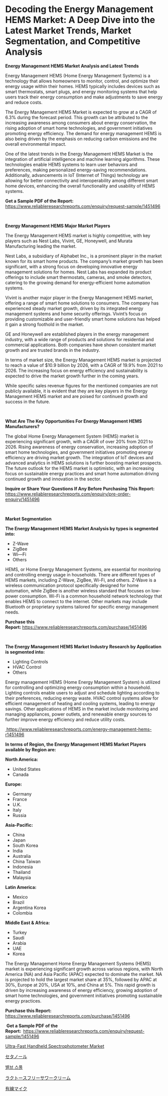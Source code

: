 <p><h1>Decoding the Energy Management HEMS Market: A Deep Dive into the Latest Market Trends, Market Segmentation, and Competitive Analysis</h1></p><p><strong>Energy Management HEMS Market Analysis and Latest Trends</strong></p>
<p><p>Energy Management HEMS (Home Energy Management Systems) is a technology that allows homeowners to monitor, control, and optimize their energy usage within their homes. HEMS typically includes devices such as smart thermostats, smart plugs, and energy monitoring systems that help users track their energy consumption and make adjustments to save energy and reduce costs.</p><p>The Energy Management HEMS Market is expected to grow at a CAGR of 6.3% during the forecast period. This growth can be attributed to the increasing awareness among consumers about energy conservation, the rising adoption of smart home technologies, and government initiatives promoting energy efficiency. The demand for energy management HEMS is also being driven by the emphasis on reducing carbon emissions and the overall environmental impact.</p><p>One of the latest trends in the Energy Management HEMS Market is the integration of artificial intelligence and machine learning algorithms. These technologies enable HEMS systems to learn user behaviors and preferences, making personalized energy-saving recommendations. Additionally, advancements in IoT (Internet of Things) technology are allowing for better connectivity and interoperability among different smart home devices, enhancing the overall functionality and usability of HEMS systems.</p></p>
<p><strong>Get a Sample PDF of the Report:&nbsp;</strong> <a href="https://www.reliableresearchreports.com/enquiry/request-sample/1451496">https://www.reliableresearchreports.com/enquiry/request-sample/1451496</a></p>
<p>&nbsp;</p>
<p><strong>Energy Management HEMS Major Market Players</strong></p>
<p><p>The Energy Management HEMS market is highly competitive, with key players such as Nest Labs, Vivint, GE, Honeywell, and Murata Manufacturing leading the market. </p><p>Nest Labs, a subsidiary of Alphabet Inc., is a prominent player in the market known for its smart home products. The company’s market growth has been significant, with a strong focus on developing innovative energy management solutions for homes. Nest Labs has expanded its product offerings to include smart thermostats, cameras, and smoke detectors, catering to the growing demand for energy-efficient home automation systems.</p><p>Vivint is another major player in the Energy Management HEMS market, offering a range of smart home solutions to consumers. The company has experienced steady market growth, driven by its integrated energy management systems and home security offerings. Vivint’s focus on providing customizable and user-friendly smart home solutions has helped it gain a strong foothold in the market.</p><p>GE and Honeywell are established players in the energy management industry, with a wide range of products and solutions for residential and commercial applications. Both companies have shown consistent market growth and are trusted brands in the industry.</p><p>In terms of market size, the Energy Management HEMS market is projected to reach a value of $10.9 billion by 2026, with a CAGR of 19.9% from 2021 to 2026. The increasing focus on energy efficiency and sustainability is expected to drive the market growth further in the coming years.</p><p>While specific sales revenue figures for the mentioned companies are not publicly available, it is evident that they are key players in the Energy Management HEMS market and are poised for continued growth and success in the future.</p></p>
<p>&nbsp;</p>
<p><strong>What Are The Key Opportunities For Energy Management HEMS Manufacturers?</strong></p>
<p><p>The global Home Energy Management System (HEMS) market is experiencing significant growth, with a CAGR of over 20% from 2021 to 2026. Rising awareness of energy conservation, increasing adoption of smart home technologies, and government initiatives promoting energy efficiency are driving market growth. The integration of IoT devices and advanced analytics in HEMS solutions is further boosting market prospects. The future outlook for the HEMS market is optimistic, with an increasing focus on sustainable energy practices and smart home automation driving continued growth and innovation in the sector.</p></p>
<p><strong>Inquire or Share Your Questions If Any Before Purchasing This Report:</strong> <a href="https://www.reliableresearchreports.com/enquiry/pre-order-enquiry/1451496">https://www.reliableresearchreports.com/enquiry/pre-order-enquiry/1451496</a></p>
<p>&nbsp;</p>
<p><strong>Market Segmentation</strong></p>
<p><strong>The Energy Management HEMS Market Analysis by types is segmented into:</strong></p>
<p><ul><li>Z-Wave</li><li>ZigBee</li><li>Wi—Fi</li><li>Others</li></ul></p>
<p><p>HEMS, or Home Energy Management Systems, are essential for monitoring and controlling energy usage in households. There are different types of HEMS markets, including Z-Wave, ZigBee, Wi-Fi, and others. Z-Wave is a wireless communication protocol specifically designed for home automation, while ZigBee is another wireless standard that focuses on low-power consumption. Wi-Fi is a common household network technology that enables HEMS to connect to the internet. Other markets may include Bluetooth or proprietary systems tailored for specific energy management needs.</p></p>
<p><strong>Purchase this Report:&nbsp;</strong><a href="https://www.reliableresearchreports.com/purchase/1451496">https://www.reliableresearchreports.com/purchase/1451496</a></p>
<p>&nbsp;</p>
<p><strong>The Energy Management HEMS Market Industry Research by Application is segmented into:</strong></p>
<p><ul><li>Lighting Controls</li><li>HVAC Control</li><li>Others</li></ul></p>
<p><p>Energy management HEMS (Home Energy Management System) is utilized for controlling and optimizing energy consumption within a household. Lighting controls enable users to adjust and schedule lighting according to their preferences, reducing energy waste. HVAC control systems allow for efficient management of heating and cooling systems, leading to energy savings. Other applications of HEMS in the market include monitoring and managing appliances, power outlets, and renewable energy sources to further improve energy efficiency and reduce utility costs.</p></p>
<p><a href="https://www.reliableresearchreports.com/energy-management-hems-r1451496">&nbsp;https://www.reliableresearchreports.com/energy-management-hems-r1451496</a></p>
<p><strong>In terms of Region, the Energy Management HEMS Market Players available by Region are:</strong></p>
<p>
    <p> <strong> North America: </strong>
        <ul>
            <li>United States</li>
            <li>Canada</li>
        </ul>
        </p> 
    <p> <strong> Europe: </strong>
        <ul>
            <li>Germany</li>
            <li>France</li>
            <li>U.K.</li>
            <li>Italy</li>
            <li>Russia</li>
        </ul>
        </p> 
    <p> <strong> Asia-Pacific: </strong>
        <ul>
            <li>China</li>
            <li>Japan</li>
            <li>South Korea</li>
            <li>India</li>
            <li>Australia</li>
            <li>China Taiwan</li>
            <li>Indonesia</li>
            <li>Thailand</li>
            <li>Malaysia</li>
        </ul>
        </p> 
    <p> <strong> Latin America: </strong>
        <ul>
            <li>Mexico</li>
            <li>Brazil</li>
            <li>Argentina Korea</li>
            <li>Colombia</li>
        </ul>
        </p> 
    <p> <strong> Middle East & Africa: </strong>
        <ul>
            <li>Turkey</li>
            <li>Saudi</li>
            <li>Arabia</li>
            <li>UAE</li>
            <li>Korea</li>
        </ul>
    </p>
    </p>
<p><p>The Energy Management Home Energy Management Systems (HEMS) market is experiencing significant growth across various regions, with North America (NA) and Asia Pacific (APAC) expected to dominate the market. NA is projected to hold the largest market share at 35%, followed by APAC at 30%, Europe at 20%, USA at 10%, and China at 5%. This rapid growth is driven by increasing awareness of energy efficiency, growing adoption of smart home technologies, and government initiatives promoting sustainable energy practices.</p></p>
<p><strong>Purchase this Report: </strong><a href="https://www.reliableresearchreports.com/purchase/1451496">https://www.reliableresearchreports.com/purchase/1451496</a></p>
<p>&nbsp;<strong>Get a Sample PDF of the Report:&nbsp;&nbsp;</strong><a href="https://www.reliableresearchreports.com/enquiry/request-sample/1451496">https://www.reliableresearchreports.com/enquiry/request-sample/1451496</a></p>
<p><strong></strong></p>
<p><p><a href="https://github.com/Sarissaschmalingtr6fz2739/Market-Research-Report-List-2/blob/main/ultra-fast-handheld-spectrophotometer-market.md">Ultra-Fast Handheld Spectrophotometer Market</a></p><p><a href="https://medium.com/@bl2501989/%E3%82%BB%E3%82%BF%E3%83%8E%E3%83%BC%E3%83%AB%E5%B8%82%E5%A0%B4-%E5%B8%82%E5%A0%B4cagr-%E5%B8%82%E5%A0%B4%E5%8B%95%E5%90%91-%E3%81%8A%E3%82%88%E3%81%B3%E6%88%90%E9%95%B7%E6%88%A6%E7%95%A5%E3%81%AB%E9%96%A2%E3%81%99%E3%82%8B%E6%B4%9E%E5%AF%9F-15c5f5d9b9ac">セタノール</a></p><p><a href="https://github.com/CliftonFisher9067/Market-Research-Report-List-1/blob/main/549805737596.md">밸브 스풀</a></p><p><a href="https://medium.com/@harmonybogan1944/%E3%83%A9%E3%82%AF%E3%83%88%E3%83%BC%E3%82%B9%E3%83%95%E3%83%AA%E3%83%BC%E3%81%AE%E3%82%B5%E3%83%AF%E3%83%BC%E3%82%AF%E3%83%AA%E3%83%BC%E3%83%A0%E5%B8%82%E5%A0%B4%E3%81%AE%E5%B1%95%E6%9C%9B-%E7%94%A3%E6%A5%AD%E3%81%AE%E6%A6%82%E8%A6%81%E3%81%A8%E4%BA%88%E6%B8%AC-2024%E5%B9%B4%E3%81%8B%E3%82%892031%E5%B9%B4-af3f3005a848">ラクトースフリーサワークリーム</a></p><p><a href="https://github.com/dadanedu33/Market-Research-Report-List-1/blob/main/435581239450.md">有線マイク</a></p></p>